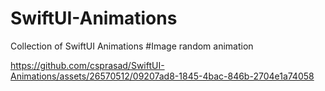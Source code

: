 # SwiftUI-Animations
Collection of SwiftUI Animations
#Image random animation 

https://github.com/csprasad/SwiftUI-Animations/assets/26570512/09207ad8-1845-4bac-846b-2704e1a74058

